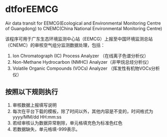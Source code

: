 # dtforEEMCG
Air data transit for EEMCG(Ecological and Environmental Monitoring Centre of Guangdong) to CNEMC(China National Environmental Monitoring Centre)

该程序可用于广东生态环境监测中心站（EEMCG）上报至中国环境监测总站（CNEMC）的审核空气组分监测数据处理，包括：
1. Ion Chromatograph (IC) Process Analyzer （在线离子色谱分析仪）
2. Non-Methane Hydrocarbon (NMHC) Analyzer（非甲烷总烃分析仪）
3. Volatile Organic Compounds (VOCs) Analyzer （挥发性有机物VOCs分析仪）

## 按照以下规则执行
1. 审核数据上报填写说明
2. 每次在平台下载的模板，除了时间以外，其他内容是不变的，时间格式为yyyy/MM/dd HH:mm:ss
3. 若经审核认为数据异常剔除，单元格填充色为标准色红色
4. 若数据缺失，单元格填-999表示。
